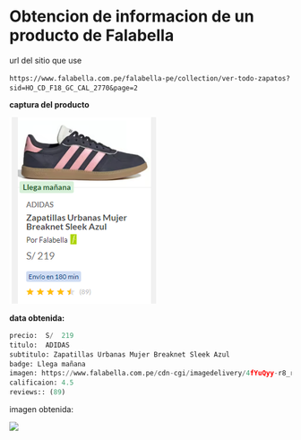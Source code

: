 # Obtencion de informacion de un producto de Falabella

url del sitio que use

`https://www.falabella.com.pe/falabella-pe/collection/ver-todo-zapatos?sid=HO_CD_F18_GC_CAL_2770&page=2`


**captura del producto**

![](md/prod_1.png)


**data obtenida:**

```python
precio:  S/  219
titulo:  ADIDAS
subtitulo: Zapatillas Urbanas Mujer Breaknet Sleek Azul
badge: Llega mañana
imagen: https://www.falabella.com.pe/cdn-cgi/imagedelivery/4fYuQyy-r8_rpBpcY7lH_A/falabellaPE/20442660_1/width=240,height=240,quality=70,format=webp,fit=pad
calificaion: 4.5
reviews:: (89)
```

imagen obtenida:

![](https://www.falabella.com.pe/cdn-cgi/imagedelivery/4fYuQyy-r8_rpBpcY7lH_A/falabellaPE/20442660_1/width=240,height=240,quality=70,format=webp,fit=pad)

